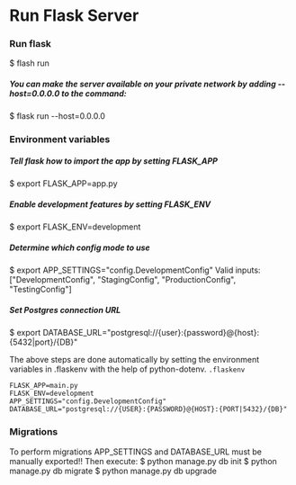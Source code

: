 # Run Flask Server

### Run flask
$ flash run

##### You can make the server available on your private network by adding --host=0.0.0.0 to the command:
$ flask run --host=0.0.0.0


### Environment variables
##### Tell flask how to import the app by setting FLASK_APP
$ export FLASK_APP=app.py

##### Enable development features by setting FLASK_ENV
$ export FLASK_ENV=development

##### Determine which config mode to use 
$ export APP_SETTINGS="config.DevelopmentConfig"
Valid inputs: ["DevelopmentConfig", "StagingConfig", "ProductionConfig", "TestingConfig"]

##### Set Postgres connection URL
$ export DATABASE_URL="postgresql://{user}:{password}@{host}:{5432|port}/{DB}"

The above steps are done automatically by setting the environment variables in .flaskenv with the help of python-dotenv.
`.flaskenv`

    FLASK_APP=main.py
    FLASK_ENV=development
    APP_SETTINGS="config.DevelopmentConfig"
    DATABASE_URL="postgresql://{USER}:{PASSWORD}@{HOST}:{PORT|5432}/{DB}"

### Migrations
To perform migrations APP_SETTINGS and DATABASE_URL must be manually exported!!
Then execute:
$ python manage.py db init
$ python manage.py db migrate
$ python manage.py db upgrade